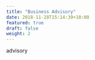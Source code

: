 ```yaml
---
title: "Business Advisory"
date: 2018-11-28T15:14:39+10:00
featured: true
draft: false
weight: 2
---
```


advisory